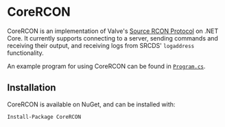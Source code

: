 # CoreRCON
CoreRCON is an implementation of Valve's [Source RCON Protocol](https://developer.valvesoftware.com/wiki/Source_RCON_Protocol) on .NET Core.  It currently supports connecting to a server, sending commands and receiving their output, and receiving logs from SRCDS' `logaddress` functionality.

An example program for using CoreRCON can be found in [`Program.cs`](../src/CoreRCON/Program.cs).

## Installation
CoreRCON is available on NuGet, and can be installed with:
```
Install-Package CoreRCON
```